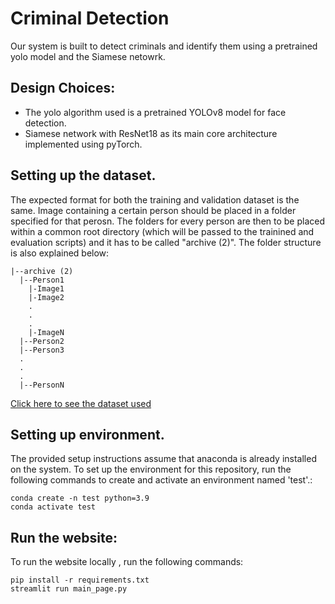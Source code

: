 # Criminal Detection

Our system is built to detect criminals and identify them using a pretrained yolo model and the Siamese netowrk. 

## Design Choices:
- The yolo algorithm used is a pretrained YOLOv8 model for face detection.
- Siamese network with ResNet18 as its main core architecture implemented using pyTorch.


## Setting up the dataset.
The expected format for both the training and validation dataset is the same. Image containing a certain person should be placed in a folder specified for that perosn. The folders for every person are then to be placed within a common root directory (which will be passed to the trainined and evaluation scripts) and it has to be called "archive (2)". The folder structure is also explained below:
```
|--archive (2)
  |--Person1
    |-Image1
    |-Image2
    .
    .
    .
    |-ImageN
  |--Person2
  |--Person3
  .
  .
  .
  |--PersonN
```
[Click here to see the dataset used](https://www.kaggle.com/datasets/kasikrit/att-database-of-faces) 


## Setting up environment.
The provided setup instructions assume that anaconda is already installed on the system. To set up the environment for this repository, run the following commands to create and activate an environment named 'test'.:
```
conda create -n test python=3.9
conda activate test
```


## Run the website:
To run the website locally , run the following commands:
```
pip install -r requirements.txt
streamlit run main_page.py
```


